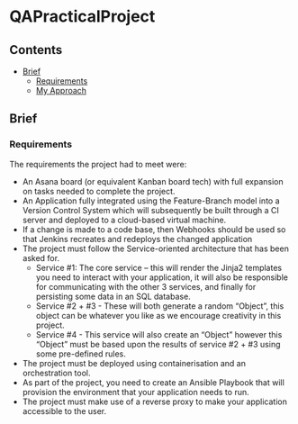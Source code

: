 # QAPracticalProject
## Contents
- [Brief](#brief)
    - [Requirements](#requirements)
    - [My Approach](#my-approach)
    

## Brief
### Requirements
The requirements the project had to meet were:
- An Asana board (or equivalent Kanban board tech) with full expansion on tasks needed to complete the project.
- An Application fully integrated using the Feature-Branch model into a Version Control System which will subsequently be built through a CI server and deployed to a cloud-based virtual machine.
- If a change is made to a code base, then Webhooks should be used so that Jenkins recreates and redeploys the changed application
- The project must follow the Service-oriented architecture that has been asked for.
  - Service #1: The core service – this will render the Jinja2 templates you need to interact with your application, it will also be responsible for communicating with the other 3 services, and finally for persisting some data in an SQL database.
  - Service #2 + #3 - These will both generate a random “Object”, this object can be whatever you like as we encourage creativity in this project.
  - Service #4 - This service will also create an “Object” however this “Object” must be based upon the results of service #2 + #3 using some pre-defined rules.
- The project must be deployed using containerisation and an orchestration tool.
- As part of the project, you need to create an Ansible Playbook that will provision the environment that your application needs to run.
- The project must make use of a reverse proxy to make your application accessible to the user.
